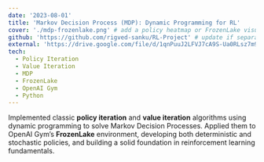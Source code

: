 ```yaml
---
date: '2023-08-01'
title: 'Markov Decision Process (MDP): Dynamic Programming for RL'
cover: './mdp-frozenlake.png' # add a policy heatmap or FrozenLake visualization
github: 'https://github.com/rigved-sanku/RL-Project' # update if separate repo
external: 'https://drive.google.com/file/d/1qnPuuJ2LFVJ7cA9S-Ua0RLsz7m9WTay1/view'
tech:
  - Policy Iteration
  - Value Iteration
  - MDP
  - FrozenLake
  - OpenAI Gym
  - Python
---
```


Implemented classic **policy iteration** and **value iteration** algorithms using dynamic programming to solve Markov Decision Processes. Applied them to OpenAI Gym’s **FrozenLake** environment, developing both deterministic and stochastic policies, and building a solid foundation in reinforcement learning fundamentals.
